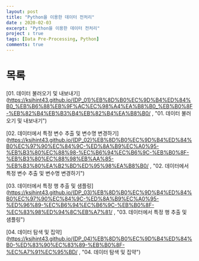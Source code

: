 ```yaml
---
layout: post
title: "Python을 이용한 데이터 전처리"
date : 2020-02-03
excerpt: "Python을 이용한 데이터 전처리"
project : true
tags: [Data Pre-Processing, Python]
comments: true
---
```


# 목록

[01. 데이터 불러오기 및 내보내기](https://ksjhint43.github.io/(DP_01)%EB%8D%B0%EC%9D%B4%ED%84%B0_%EB%B6%88%EB%9F%AC%EC%98%A4%EA%B8%B0_%EB%B0%8F-%EB%82%B4%EB%B3%B4%EB%82%B4%EA%B8%B0/ , "01. 데이터 불러오기 및 내보내기")

[02. 데이터에서 특정 변수 추출 및 변수명 변경하기](https://ksjhint43.github.io/(DP_02)%EB%8D%B0%EC%9D%B4%ED%84%B0%EC%97%90%EC%84%9C-%ED%8A%B9%EC%A0%95-%EB%B3%80%EC%88%98-%EC%B6%94%EC%B6%9C-%EB%B0%8F-%EB%B3%80%EC%88%98%EB%AA%85-%EB%B3%80%EA%B2%BD%ED%95%98%EA%B8%B0/ , "02. 데이터에서 특정 변수 추출 및 변수명 변경하기")

[03. 데이터에서 특정 행 추출 및 샘플링](https://ksjhint43.github.io/(DP_03)%EB%8D%B0%EC%9D%B4%ED%84%B0%EC%97%90%EC%84%9C-%ED%8A%B9%EC%A0%95-%ED%96%89-%EC%B6%94%EC%B6%9C-%EB%B0%8F-%EC%83%98%ED%94%8C%EB%A7%81/ , "03. 데이터에서 특정 행 추출 및 샘플링")

[04. 데이터 탐색 및 집약](https://ksjhint43.github.io/(DP_04)%EB%8D%B0%EC%9D%B4%ED%84%B0-%ED%83%90%EC%83%89-%EB%B0%8F-%EC%A7%91%EC%95%BD/  , "04. 데이터 탐색 및 집약")
